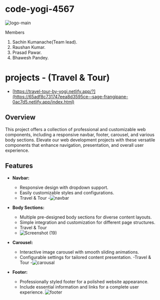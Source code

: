 # code-yogi-4567
![logo-main](https://github.com/sachinkumanache/code-yogi-4567/assets/150121687/830d5bdd-9af5-4b21-9f00-cf754433fbc4)


Members 
1. Sachin Kumanache(Team lead).
2. Raushan Kumar.
3. Prasad Pawar.
4. Bhawesh Pandey.

# projects - (Travel & Tour)
* [https://travel-tour-by-yogi.netlify.app/?](https://65adf8c731747eea8d3595ce--sage-frangipane-0ac7d5.netlify.app/index.html)
## Overview
This project offers a collection of professional and customizable web components, including a responsive navbar, footer, carousel, and various body sections. Elevate our web development projects with these versatile components that enhance navigation, presentation, and overall user experience.
  
## Features
- **Navbar:**
  - Responsive design with dropdown support.
  - Easily customizable styles and configurations.
  - Travel & Tour
  -![navbar](https://github.com/sachinkumanache/code-yogi-4567/assets/150121687/c8c9fe0e-3906-4adf-8e93-d411f7415e02)


- **Body Sections:**
  - Multiple pre-designed body sections for diverse content layouts.
  - Simple integration and customization for different page structures.
  - Travel & Tour
  - ![Screenshot (19)](https://github.com/sachinkumanache/code-yogi-4567/assets/150121687/4477935b-bce8-4c15-8ec9-da4717231b05)

- **Carousel:**
  - Interactive image carousel with smooth sliding animations.
  - Configurable settings for tailored content presentation.
  -Travel & Tour
  -![carousal](https://github.com/sachinkumanache/code-yogi-4567/assets/150121687/670ae5bb-5497-478b-8fd7-693f57bb56a0)


- **Footer:**
  - Professionally styled footer for a polished website appearance.
  - Include essential information and links for a complete user experience.
   ![footer](https://github.com/sachinkumanache/code-yogi-4567/assets/150121687/db6743c7-47cb-453a-9bf3-5d9e6901c7f1)

